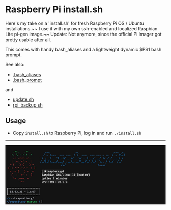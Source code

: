 # Raspberry Pi install.sh
Here's my take on a 'install.sh' for fresh Raspberry Pi OS / Ubuntu installations.~~ I use it with my own ssh-enabled and localized Raspbian Lite pi-gen image.~~ Update: Not anymore, since the official Pi Imager got pretty usable after all.

This comes with handy bash_aliases and a lightweight dynamic $PS1 bash prompt.

See also:
- [.bash_aliases](https://gist.github.com/lmzdev/41f545d9eb93c66d1ef72658ed7026c7)
- [.bash_prompt](https://gist.github.com/lmzdev/c03befd8b90a5851c1d96d78904ed39a)

and
- [update.sh](https://gist.github.com/lmzdev/21b683d4461f821107bced42a9d801fb)
- [rpi_backup.sh](https://gist.github.com/lmzdev/af788cb72631404cc49bafe84ab83c89)



## Usage
- Copy ```install.sh``` to Raspberry Pi, log in and run ```./install.sh```

----

![screenshot](scrn.jpg)
